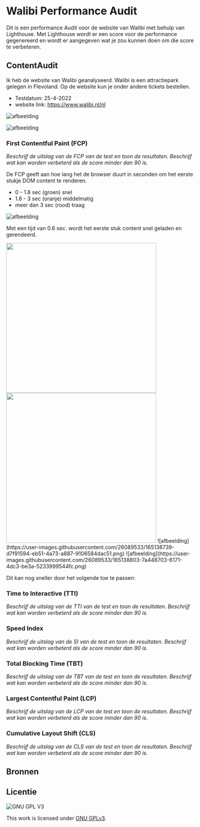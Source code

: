 
# Walibi Performance Audit
Dit is een performance Audit voor de website van Walibi met behulp van Lighthouse. Met Lighthouse wordt er een score voor de performance gegenereerd en wordt er aangegeven wat je zou kunnen doen om die score te verbeteren. 




## ContentAudit
Ik heb de website van Walibi geanalyseerd. Walibi is een attractiepark gelegen in Flevoland. Op de website kun je onder andere tickets bestellen. 

- Testdatum: 25-4-2022
- website link: https://www.walibi.nl/nl

![afbeelding](https://user-images.githubusercontent.com/26089533/165131280-a382c5eb-1f2d-4faf-96fd-152056cef922.png)

![afbeelding](https://user-images.githubusercontent.com/26089533/165129977-0cef0be2-53b3-4853-9cef-c4aea0fe09b6.png)

### First Contentful Paint (FCP)
_Beschrijf de uitslag van de FCP van de test en toon de resultaten. Beschrijf wat kan worden verbeterd als de score minder dan 90 is._

De FCP geeft aan hoe lang het de browser duurt in seconden om het eerste stukje DOM content te renderen. 
* 0 - 1.8 sec (groen) snel
* 1.8 - 3 sec (oranje) middelmatig
* meer dan 3 sec (rood) traag

![afbeelding](https://user-images.githubusercontent.com/26089533/165137776-5688122b-0d31-4b47-8851-4ccc92004690.png)

Met een tijd van 0.6 sec. wordt het eerste stuk content snel geladen en gerendeerd. 

<img width="400" src="https://user-images.githubusercontent.com/26089533/165138739-d7f91594-eb51-4a73-a887-9106584dac51.png" />

<img width="400" src="https://user-images.githubusercontent.com/26089533/165138803-7a448703-6171-4dc3-be3a-5233999544fc.png" />
![afbeelding](https://user-images.githubusercontent.com/26089533/165138739-d7f91594-eb51-4a73-a887-9106584dac51.png)
![afbeelding](https://user-images.githubusercontent.com/26089533/165138803-7a448703-6171-4dc3-be3a-5233999544fc.png)

Dit kan nog sneller door het volgende toe te passen:


### Time to Interactive (TTI)
_Beschrijf de uitslag van de TTI van de test en toon de resultaten. Beschrijf wat kan worden verbeterd als de score minder dan 90 is._

### Speed Index
_Beschrijf de uitslag van de SI van de test en toon de resultaten. Beschrijf wat kan worden verbeterd als de score minder dan 90 is._

### Total Blocking Time (TBT)
_Beschrijf de uitslag van de TBT van de test en toon de resultaten. Beschrijf wat kan worden verbeterd als de score minder dan 90 is._

### Largest Contentful Paint (LCP)
_Beschrijf de uitslag van de LCP van de test en toon de resultaten. Beschrijf wat kan worden verbeterd als de score minder dan 90 is._

### Cumulative Layout Shift (CLS)
_Beschrijf de uitslag van de CLS van de test en toon de resultaten. Beschrijf wat kan worden verbeterd als de score minder dan 90 is._



## Bronnen

## Licentie

![GNU GPL V3](https://www.gnu.org/graphics/gplv3-127x51.png)

This work is licensed under [GNU GPLv3](./LICENSE).
